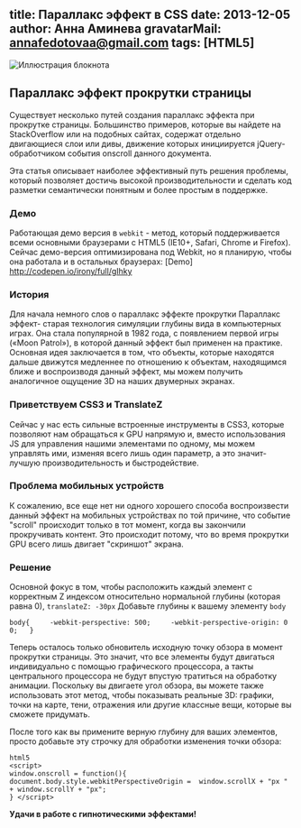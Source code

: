 title: Параллакс эффект в CSS
date: 2013-12-05
author: Анна Аминева
gravatarMail: annafedotovaa@gmail.com
tags: [HTML5]
---

![Иллюстрация блокнота](/blog/images/parallax.jpg)

## Параллакс эффект прокрутки страницы

Существует несколько путей создания параллакс эффекта при прокрутке страницы. Большинство примеров, которые вы найдете на StackOverflow или на подобных сайтах, содержат отдельно двигающиеся слои или дивы, движение которых инициируется jQuery- обработчиком события onscroll данного документа. 

<!-- more -->

Эта статья описывает наиболее эффективный путь решения проблемы, который позволяет достичь высокой производительности и сделать код разметки семантически понятным и более простым в поддержке.

### Демо

Работающая демо версия в `webkit` - метод, который поддерживается всеми основными браузерами с HTML5 (IE10+, Safari, Chrome и Firefox). Сейчас демо-версия оптимизирована под Webkit, но я планирую, чтобы она работала и в остальных браузерах:
[Demo] http://codepen.io/irony/full/gIhky

### История 

Для начала немного слов о параллакс эффекте прокрутки
Параллакс эффект- старая технология симуляции глубины вида в компьютерных играх. Она стала популярной в 1982 года, с появлением первой игры («Moon Patrol»), в которой данный эффект был применен на практике. Основная идея заключается в том, что объекты, которые находятся дальше движутся медленнее по отношению к объектам, находящимся ближе и воспроизводя данный эффект, мы можем получить аналогичное ощущение 3D на наших двумерных экранах.

### Приветствуем CSS3 и TranslateZ

Сейчас у нас есть сильные встроенные инструменты в CSS3, которые позволяют нам обращаться к GPU напрямую и, вместо использования JS для управления нашими элементами по одному, мы можем управлять ими, изменяя всего лишь один параметр, а это значит- лучшую производительность и быстродействие.

### Проблема мобильных устройств

К сожалению, все еще нет ни одного хорошего способа воспроизвести данный эффект на мобильных устройствах по той причине, что событие "scroll" происходит только в тот момент, когда вы закончили прокручивать контент. Это происходит потому, что во время прокрутки GPU всего лишь двигает "скриншот" экрана.

### Решение

Основной фокус в том, чтобы расположить каждый элемент с корректным Z индексом относительно нормальной глубины (которая равна 0),
`translateZ: -30px`
Добавьте глубины к вашему элементу `body`

 `body{     -webkit-perspective: 500;     -webkit-perspective-origin: 0 0;   }`
 
Теперь осталось только обновитель исходную точку обзора в момент прокрутки страницы. Это значит, что все элементы будут двигаться индивидуально с помощью графического процессора, а такты центрального процессора не будут впустую тратиться на обработку анимации. Поскольку вы двигаете угол обзора, вы можете также использовать этот метод, чтобы показывать реальные 3D: графики, точки на карте, тени, отражения или другие классные вещи, которые вы сможете придумать.

После того как вы примените верную глубину для ваших элементов, просто добавьте  эту строчку для обработки изменения точки обзора:
```
html5
<script>    
window.onscroll = function(){     
document.body.style.webkitPerspectiveOrigin =  window.scrollX + "px " + window.scrollY + "px";     
} </script>
```

**Удачи в работе с гипнотическими эффектами!**
